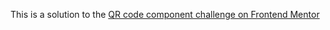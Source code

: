This is a solution to the [QR code component challenge on Frontend Mentor](https://www.frontendmentor.io/challenges/qr-code-component-iux_sIO_H)